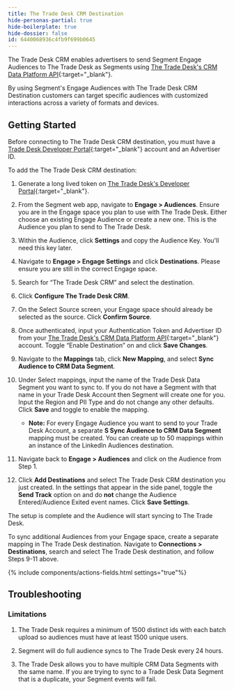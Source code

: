 ```yaml
---
title: The Trade Desk CRM Destination
hide-personas-partial: true
hide-boilerplate: true
hide-dossier: false
id: 6440068936c4fb9f699b0645
---
```



The Trade Desk CRM enables advertisers to send Segment Engage Audiences to The Trade Desk as Segments using [The Trade Desk's CRM Data Platform API](https://api.thetradedesk.com/v3/portal/data/doc/DataIntegrateCRMData){:target="_blank"}.

By using Segment's Engage Audiences with The Trade Desk CRM Destination customers can target specific audiences with customized interactions across a variety of formats and devices.

## Getting Started

Before connecting to The Trade Desk CRM destination, you must have a [Trade Desk Developer Portal](https://api.thetradedesk.com/v3/tokens){:target="_blank"} account and an Advertiser ID.

To add the The Trade Desk CRM destination:

1. Generate a long lived token on [The Trade Desk's Developer Portal](https://api.thetradedesk.com/v3/tokens){:target="_blank"}.

2. From the Segment web app, navigate to **Engage > Audiences**. Ensure you are in the Engage space you plan to use with The Trade Desk. Either choose an existing Engage Audience or create a new one. This is the Audience you plan to send to The Trade Desk.

3. Within the Audience, click **Settings** and copy the Audience Key. You'll need this key later.

4. Navigate to **Engage > Engage Settings** and click **Destinations**. Please ensure you are still in the correct Engage space.

5. Search for “The Trade Desk CRM” and select the destination.

6. Click **Configure The Trade Desk CRM**.

7. On the Select Source screen, your Engage space should already be selected as the source. Click **Confirm Source**.

8. Once authenticated, input your Authentication Token and Advertiser ID from your [The Trade Desk's CRM Data Platform API](https://api.thetradedesk.com/v3/portal/data/doc/DataIntegrateCRMData){:target="_blank"} account. Toggle “Enable Destination” on and click  **Save Changes**.

9. Navigate to the **Mappings** tab, click **New Mapping**, and select **Sync Audience to CRM Data Segment**.

10. Under Select mappings, input the name of the Trade Desk Data Segment you want to sync to. If you do not have a Segment with that name in your Trade Desk Account then Segment will create one for you. Input the Region and PII Type and do not change any other defaults. Click **Save** and toggle to enable the mapping.
     * **Note:** For every Engage Audience you want to send to your Trade Desk Account, a separate **S Sync Audience to CRM Data Segment** mapping must be created. You can create up to 50 mappings within an instance of the LinkedIn Audiences destination.

11. Navigate back to **Engage > Audiences** and click on the Audience from Step 1. 

12. Click **Add Destinations** and select The Trade Desk CRM destination you just created. In the settings that appear in the side panel, toggle the **Send Track** option on and do **not** change the Audience Entered/Audience Exited event names. Click **Save Settings**.

The setup is complete and the Audience will start syncing to The Trade Desk.

To sync additional Audiences from your Engage space, create a separate mapping in The Trade Desk destination. Navigate to **Connections > Destinations**, search and select The Trade Desk destination, and follow Steps 9-11 above.

{% include components/actions-fields.html settings="true"%}

## Troubleshooting

### Limitations

1. The Trade Desk requires a minimum of 1500 distinct ids with each batch upload so audiences must have at least 1500 unique users.

2. Segment will do full audience syncs to The Trade Desk every 24 hours.

3. The Trade Desk allows you to have multiple CRM Data Segments with the same name. If you are trying to sync to a Trade Desk Data Segment that is a duplicate, your Segment events will fail.


